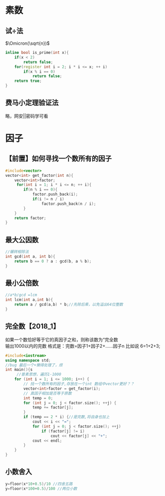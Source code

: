 # 素数
## 试÷法
$\Omicron(\sqrt{n})$
```c++
inline bool is_prime(int x){
    if(x < 2)
        return false;
    for(register int i = 2; i * i <= x; ++ i)
        if(x % i == 0)
            return false;
    return true;
}
```
## 费马小定理验证法
略，网安||密码学可看

# 因子
## 【前置】如何寻找一个数所有的因子
```c++
#include<vector>
vector<int> get_factor(int n){
    vector<int>factor;
     for(int i = 1; i * i <= n; ++ i){
        if(n % i == 0){
            factor.push_back(i);
            if(i != n / i)
                factor.push_back(n / i);
        }
    }
    return factor;
}
```
## 最大公因数

```c++
//辗转相除法
int gcd(int a, int b){
    return b == 0 ? a : gcd(b, a % b);
}
```
## 最小公倍数
```c++
//a*b/gcd =lcm
int lcm(int a,int b){
	return a / gcd(a,b) * b;//先除后乘，以免溢出64位整数
}
```

## 完全数【2018_1】
如果一个数恰好等于它的真因子之和，则称该数为“完全数    
输出1000以内的完数 格式是：完数=因⼦1+因⼦2+……因⼦n ⽐如说 6=1+2+3;
```c++ 
#include<iostream>
using namespace std;
//bug 最后一个+懒得处理了，烦
int main(){s
     //普素思想，遍历1-1000
    for (int i = 1; i <= 1000; i++) {
        // 找一个数所有的因子,存放在一个int 数组中vector更好？？
        vector<int>factor = get_factor(i);
        // 真因子相加是否等于原数
        int temp = 0;
        for (int j = 0; j < factor.size(); ++j) {
            temp += factor[j];
        }
        if (temp == 2 * i) {//是完数,将自身也加上
            cout << i << "=";
            for (int j = 0; j < factor.size(); ++j)
                if (factor[j] != i)
                    cout << factor[j] << "+";
            cout << endl;
        }
    }
}
```
## 小数舍入
```c++
y=floor(x*10+0.5)/10 //四舍五路
y=floor(x*100+0.5)/100 //两位小数
```
